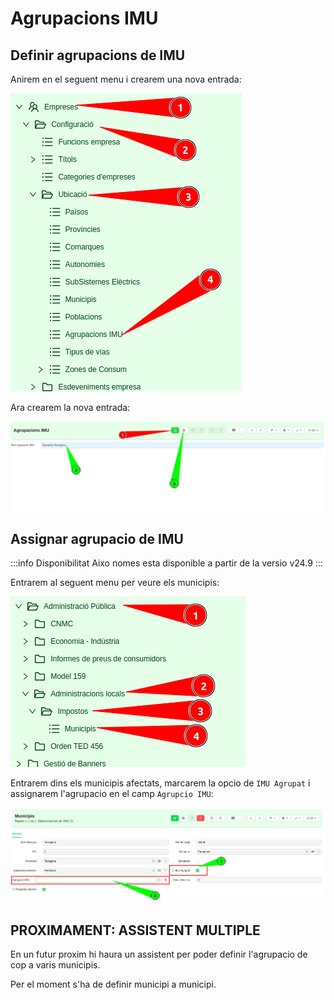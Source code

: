 # Agrupacions IMU

## Definir agrupacions de IMU

Anirem en el seguent menu i crearem una nova entrada:

![menu_entry_for_imu_grouping]

Ara crearem la nova entrada:

![new_imu_grouping]

## Assignar agrupacio de IMU

:::info Disponibilitat
Aixo nomes esta disponible a partir de la versio v24.9
:::

Entrarem al seguent menu per veure els municipis:

![menu_entry_for_cities]

Entrarem dins els municipis afectats, marcarem la opcio de `IMU Agrupat` i assignarem l'agrupacio en el camp `Agrupcio IMU`:

![assign_imu_groupiong_to_city]

## PROXIMAMENT: ASSISTENT MULTIPLE

En un futur proxim hi haura un assistent per poder definir l'agrupacio de cop a varis municipis.

Per el moment s'ha de definir municipi a municipi.

[menu_entry_for_imu_grouping]: /gisce_data/clients/agrupacions_imu/menu_entry_for_imu_grouping.png
[new_imu_grouping]: /gisce_data/clients/agrupacions_imu/new_imu_grouping.png
[assign_imu_groupiong_to_city]: /gisce_data/clients/agrupacions_imu/assign_imu_groupiong_to_city.png
[menu_entry_for_cities]: /gisce_data/clients/agrupacions_imu/menu_entry_for_cities.png
